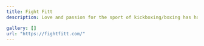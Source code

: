 ```yaml
---
title: Fight Fitt
description: Love and passion for the sport of kickboxing/boxing has had Marcos in the deepest waters, understanding how injury prone a human body can be. With direction, Marcos came to study at NZIS to learn how to develop his body in strength and conditioning, muscle hypertrophy and weight loss. With GOD helping him along his journey and providing him with the right people/support, Marcos has seen many great benefits to what having a teacher can do for someone like him.

gallery: []
url: "https://fightfitt.com/"
---
```

